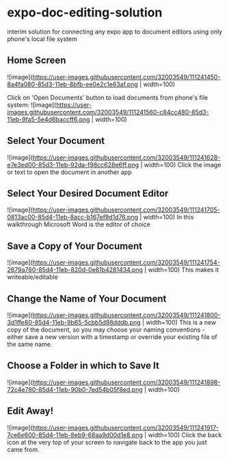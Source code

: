 # expo-doc-editing-solution
interim solution for connecting any expo app to document editors using only phone's local file system

## Home Screen
![image](https://user-images.githubusercontent.com/32003549/111241450-8a4fa080-85d3-11eb-8bfb-ee0e2c1e63af.png | width=100)

Click on 'Open Documents' button to load documents from phone's file system:
![image](https://user-images.githubusercontent.com/32003549/111241560-c84cc480-85d3-11eb-9fa5-5e4d6baccff6.png | width=100)

## Select Your Document
![image](https://user-images.githubusercontent.com/32003549/111241628-e7e3ed00-85d3-11eb-92da-f98cc628e6ff.png | width=100)
Click the image or text to open the document in another app

## Select Your Desired Document Editor
![image](https://user-images.githubusercontent.com/32003549/111241705-0813ac00-85d4-11eb-8acc-b167ef9d1d76.png | width=100)
In this walkthrough Microsoft Word is the editor of choice

## Save a Copy of Your Document
![image](https://user-images.githubusercontent.com/32003549/111241754-2679a780-85d4-11eb-820d-0e81b4281434.png | width=100)
This makes it writeable/editable

## Change the Name of Your Document
![image](https://user-images.githubusercontent.com/32003549/111241800-3d1ffe80-85d4-11eb-9b65-5cbb5d98dddb.png | width=100)
This is a new copy of the document, so you may choose your naming conventions - either save a new version with a timestamp or override your existing file of the same name.

## Choose a Folder in which to Save It
![image](https://user-images.githubusercontent.com/32003549/111241898-72c4e780-85d4-11eb-90b0-7ed54b05f8ed.png | width=100)

## Edit Away!
![image](https://user-images.githubusercontent.com/32003549/111241917-7ce6e600-85d4-11eb-8eb9-68aa9d00d1e8.png | width=100)
Click the back icon at the very top of your screen to navigate back to the app you just came from.
